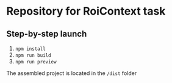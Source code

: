 # Repository for RoiContext task

## Step-by-step launch
1. ``` npm install ```
2. ``` npm run build ```
3. ``` npm run preview ```

The assembled project is located in the `/dist` folder